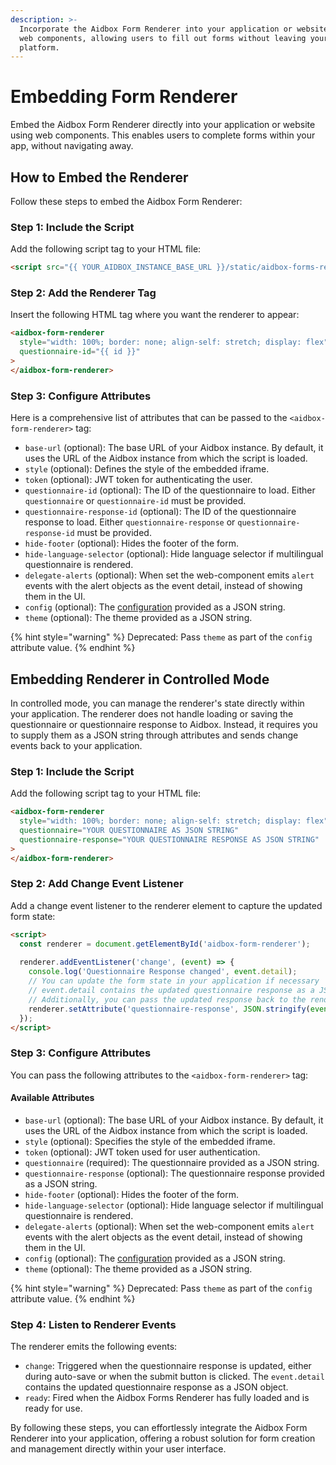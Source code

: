 ```yaml
---
description: >-
  Incorporate the Aidbox Form Renderer into your application or website using
  web components, allowing users to fill out forms without leaving your
  platform.
---
```


# Embedding Form Renderer

Embed the Aidbox Form Renderer directly into your application or website using web components. This enables users to complete forms within your app, without navigating away.

## How to Embed the Renderer

Follow these steps to embed the Aidbox Form Renderer:

### Step 1: Include the Script

Add the following script tag to your HTML file:

```html
<script src="{{ YOUR_AIDBOX_INSTANCE_BASE_URL }}/static/aidbox-forms-renderer-webcomponent.js"></script>
```

### Step 2: Add the Renderer Tag

Insert the following HTML tag where you want the renderer to appear:

```html
<aidbox-form-renderer
  style="width: 100%; border: none; align-self: stretch; display: flex"
  questionnaire-id="{{ id }}"
>
</aidbox-form-renderer>
```

### Step 3: Configure Attributes

Here is a comprehensive list of attributes that can be passed to the `<aidbox-form-renderer>` tag:

* `base-url` (optional): The base URL of your Aidbox instance. By default, it uses the URL of the Aidbox instance from which the script is loaded.
* `style` (optional): Defines the style of the embedded iframe.
* `token` (optional): JWT token for authenticating the user.
* `questionnaire-id` (optional): The ID of the questionnaire to load. Either `questionnaire` or `questionnaire-id` must be provided.
* `questionnaire-response-id` (optional): The ID of the questionnaire response to load. Either `questionnaire-response` or `questionnaire-response-id` must be provided.
* `hide-footer` (optional): Hides the footer of the form.
* `hide-language-selector` (optional): Hide language selector if multilingual questionnaire is rendered.
* `delegate-alerts` (optional): When set the web-component emits `alert` events with the alert objects as the event detail, instead of showing them in the UI.
* `config` (optional): The [configuration](configuration.md) provided as a JSON string.
* `theme` (optional): The theme provided as a JSON string.

{% hint style="warning" %}
Deprecated: Pass `theme` as part of the `config` attribute value.
{% endhint %}


## Embedding Renderer in Controlled Mode

In controlled mode, you can manage the renderer's state directly within your application. The renderer does not handle loading or saving the questionnaire or questionnaire response to Aidbox. Instead, it requires you to supply them as a JSON string through attributes and sends change events back to your application.

### Step 1: Include the Script

Add the following script tag to your HTML file:

```html
<aidbox-form-renderer
  style="width: 100%; border: none; align-self: stretch; display: flex"
  questionnaire="YOUR QUESTIONNAIRE AS JSON STRING"
  questionnaire-response="YOUR QUESTIONNAIRE RESPONSE AS JSON STRING"
>
</aidbox-form-renderer>
```

### Step 2: Add Change Event Listener

Add a change event listener to the renderer element to capture the updated form state:

```html
<script>
  const renderer = document.getElementById('aidbox-form-renderer');
  
  renderer.addEventListener('change', (event) => {
    console.log('Questionnaire Response changed', event.detail);
    // You can update the form state in your application if necessary
    // event.detail contains the updated questionnaire response as a JSON object
    // Additionally, you can pass the updated response back to the renderer using the questionnaire-response attribute
    renderer.setAttribute('questionnaire-response', JSON.stringify(event.detail));
  });
</script>
```

### Step 3: Configure Attributes

You can pass the following attributes to the `<aidbox-form-renderer>` tag:

#### Available Attributes

* `base-url` (optional): The base URL of your Aidbox instance. By default, it uses the URL of the Aidbox instance from which the script is loaded.
* `style` (optional): Specifies the style of the embedded iframe.
* `token` (optional): JWT token used for user authentication.
* `questionnaire` (required): The questionnaire provided as a JSON string.
* `questionnaire-response` (optional): The questionnaire response provided as a JSON string.
* `hide-footer` (optional): Hides the footer of the form.
* `hide-language-selector` (optional): Hide language selector if multilingual questionnaire is rendered.
* `delegate-alerts` (optional): When set the web-component emits `alert` events with the alert objects as the event detail, instead of showing them in the UI.
* `config` (optional): The [configuration](configuration.md) provided as a JSON string.
* `theme` (optional): The theme provided as a JSON string.

{% hint style="warning" %}
Deprecated: Pass `theme` as part of the `config` attribute value.
{% endhint %}


### Step 4: Listen to Renderer Events

The renderer emits the following events:

* `change`: Triggered when the questionnaire response is updated, either during auto-save or when the submit button is clicked. The `event.detail` contains the updated questionnaire response as a JSON object.
* `ready`: Fired when the Aidbox Forms Renderer has fully loaded and is ready for use.

By following these steps, you can effortlessly integrate the Aidbox Form Renderer into your application, offering a robust solution for form creation and management directly within your user interface.
